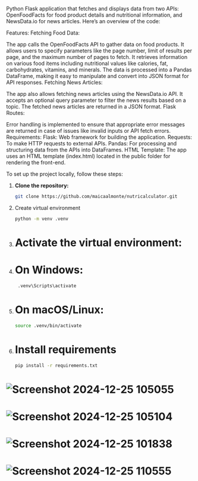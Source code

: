 Python Flask application that fetches and displays data from two APIs: OpenFoodFacts for food product details and nutritional information, and NewsData.io for news articles. Here’s an overview of the code:

Features:
Fetching Food Data:

The app calls the OpenFoodFacts API to gather data on food products. It allows users to specify parameters like the page number, limit of results per page, and the maximum number of pages to fetch.
It retrieves information on various food items including nutritional values like calories, fat, carbohydrates, vitamins, and minerals.
The data is processed into a Pandas DataFrame, making it easy to manipulate and convert into JSON format for API responses.
Fetching News Articles:

The app also allows fetching news articles using the NewsData.io API. It accepts an optional query parameter to filter the news results based on a topic.
The fetched news articles are returned in a JSON format.
Flask Routes:

Error handling is implemented to ensure that appropriate error messages are returned in case of issues like invalid inputs or API fetch errors.
Requirements:
Flask: Web framework for building the application.
Requests: To make HTTP requests to external APIs.
Pandas: For processing and structuring data from the APIs into DataFrames.
HTML Template: The app uses an HTML template (index.html) located in the public folder for rendering the front-end.

To set up the project locally, follow these steps:

1. **Clone the repository:**
   ```bash
   git clone https://github.com/maicaalmonte/nutricalculator.git

2. Create virtual environment
   ```bash
   python -m venv .venv

2. # Activate the virtual environment:
3. # On Windows:
 
      ``` bash
       .venv\Scripts\activate
   
3. # On macOS/Linux:
      ```bash
      source .venv/bin/activate

5. # Install requirements
      ```bash
      pip install -r requirements.txt


#
# ![Screenshot 2024-12-25 105055](https://github.com/user-attachments/assets/8d0a2428-9f40-4d6e-9815-93ca5c741288)
# ![Screenshot 2024-12-25 105104](https://github.com/user-attachments/assets/75f727b9-2054-4666-ad98-77949b92e78a)
# ![Screenshot 2024-12-25 101838](https://github.com/user-attachments/assets/f4e280b9-3617-4767-84ad-58d43ab58294)
# ![Screenshot 2024-12-25 110555](https://github.com/user-attachments/assets/55a4c72c-f549-4a5e-a047-68de4b3ba067)




